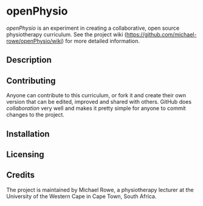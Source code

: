 # openPhysio

*openPhysio* is an experiment in creating a collaborative, open source physiotherapy curriculum. See the project wiki (https://github.com/michael-rowe/openPhysio/wiki) for more detailed information.

## Description


## Contributing
Anyone can contribute to this curriculum, or fork it and create their own version that can be edited, improved and shared with others. GitHub does _collaboration_ very well and makes it pretty simple for anyone to commit changes to the project.

## Installation


## Licensing


## Credits
The project is maintained by Michael Rowe, a physiotherapy lecturer at the University of the Western Cape in Cape Town, South Africa.


